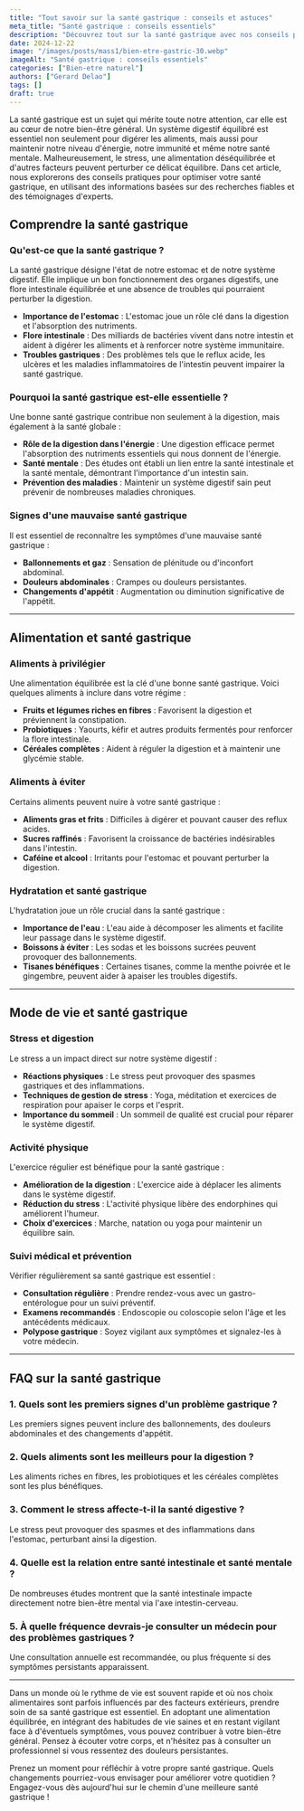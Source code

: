 ```yaml
---
title: "Tout savoir sur la santé gastrique : conseils et astuces"
meta_title: "Santé gastrique : conseils essentiels"
description: "Découvrez tout sur la santé gastrique avec nos conseils pratiques et astuces pour améliorer votre bien-être. Informez-vous dès maintenant !"
date: 2024-12-22
image: "/images/posts/mass1/bien-etre-gastric-30.webp"
imageAlt: "Santé gastrique : conseils essentiels"
categories: ["Bien-etre naturel"]
authors: ["Gerard Delao"]
tags: []
draft: true
---
```


La santé gastrique est un sujet qui mérite toute notre attention, car elle est au cœur de notre bien-être général. Un système digestif équilibré est essentiel non seulement pour digérer les aliments, mais aussi pour maintenir notre niveau d'énergie, notre immunité et même notre santé mentale. Malheureusement, le stress, une alimentation déséquilibrée et d'autres facteurs peuvent perturber ce délicat équilibre. Dans cet article, nous explorerons des conseils pratiques pour optimiser votre santé gastrique, en utilisant des informations basées sur des recherches fiables et des témoignages d'experts.

## Comprendre la santé gastrique

### Qu'est-ce que la santé gastrique ?

La santé gastrique désigne l'état de notre estomac et de notre système digestif. Elle implique un bon fonctionnement des organes digestifs, une flore intestinale équilibrée et une absence de troubles qui pourraient perturber la digestion. 

- **Importance de l'estomac** : L'estomac joue un rôle clé dans la digestion et l'absorption des nutriments.
- **Flore intestinale** : Des milliards de bactéries vivent dans notre intestin et aident à digérer les aliments et à renforcer notre système immunitaire.
- **Troubles gastriques** : Des problèmes tels que le reflux acide, les ulcères et les maladies inflammatoires de l'intestin peuvent impairer la santé gastrique.

### Pourquoi la santé gastrique est-elle essentielle ?

Une bonne santé gastrique contribue non seulement à la digestion, mais également à la santé globale :

- **Rôle de la digestion dans l'énergie** : Une digestion efficace permet l'absorption des nutriments essentiels qui nous donnent de l'énergie.
- **Santé mentale** : Des études ont établi un lien entre la santé intestinale et la santé mentale, démontrant l'importance d'un intestin sain.
- **Prévention des maladies** : Maintenir un système digestif sain peut prévenir de nombreuses maladies chroniques.

### Signes d'une mauvaise santé gastrique

Il est essentiel de reconnaître les symptômes d'une mauvaise santé gastrique :

- **Ballonnements et gaz** : Sensation de plénitude ou d'inconfort abdominal.
- **Douleurs abdominales** : Crampes ou douleurs persistantes.
- **Changements d'appétit** : Augmentation ou diminution significative de l'appétit.

---

## Alimentation et santé gastrique

### Aliments à privilégier

Une alimentation équilibrée est la clé d'une bonne santé gastrique. Voici quelques aliments à inclure dans votre régime :

- **Fruits et légumes riches en fibres** : Favorisent la digestion et préviennent la constipation.
- **Probiotiques** : Yaourts, kéfir et autres produits fermentés pour renforcer la flore intestinale.
- **Céréales complètes** : Aident à réguler la digestion et à maintenir une glycémie stable.

### Aliments à éviter

Certains aliments peuvent nuire à votre santé gastrique :

- **Aliments gras et frits** : Difficiles à digérer et pouvant causer des reflux acides.
- **Sucres raffinés** : Favorisent la croissance de bactéries indésirables dans l'intestin.
- **Caféine et alcool** : Irritants pour l'estomac et pouvant perturber la digestion.

### Hydratation et santé gastrique

L'hydratation joue un rôle crucial dans la santé gastrique :

- **Importance de l'eau** : L'eau aide à décomposer les aliments et facilite leur passage dans le système digestif.
- **Boissons à éviter** : Les sodas et les boissons sucrées peuvent provoquer des ballonnements.
- **Tisanes bénéfiques** : Certaines tisanes, comme la menthe poivrée et le gingembre, peuvent aider à apaiser les troubles digestifs.

---

## Mode de vie et santé gastrique

### Stress et digestion

Le stress a un impact direct sur notre système digestif :

- **Réactions physiques** : Le stress peut provoquer des spasmes gastriques et des inflammations.
- **Techniques de gestion de stress** : Yoga, méditation et exercices de respiration pour apaiser le corps et l'esprit.
- **Importance du sommeil** : Un sommeil de qualité est crucial pour réparer le système digestif.

### Activité physique

L'exercice régulier est bénéfique pour la santé gastrique :

- **Amélioration de la digestion** : L'exercice aide à déplacer les aliments dans le système digestif.
- **Réduction du stress** : L'activité physique libère des endorphines qui améliorent l'humeur.
- **Choix d'exercices** : Marche, natation ou yoga pour maintenir un équilibre sain.

### Suivi médical et prévention

Vérifier régulièrement sa santé gastrique est essentiel :

- **Consultation régulière** : Prendre rendez-vous avec un gastro-entérologue pour un suivi préventif.
- **Examens recommandés** : Endoscopie ou coloscopie selon l'âge et les antécédents médicaux.
- **Polypose gastrique** : Soyez vigilant aux symptômes et signalez-les à votre médecin.

---

## FAQ sur la santé gastrique

### 1. Quels sont les premiers signes d'un problème gastrique ?
Les premiers signes peuvent inclure des ballonnements, des douleurs abdominales et des changements d'appétit.

### 2. Quels aliments sont les meilleurs pour la digestion ?
Les aliments riches en fibres, les probiotiques et les céréales complètes sont les plus bénéfiques.

### 3. Comment le stress affecte-t-il la santé digestive ?
Le stress peut provoquer des spasmes et des inflammations dans l'estomac, perturbant ainsi la digestion.

### 4. Quelle est la relation entre santé intestinale et santé mentale ?
De nombreuses études montrent que la santé intestinale impacte directement notre bien-être mental via l'axe intestin-cerveau.

### 5. À quelle fréquence devrais-je consulter un médecin pour des problèmes gastriques ?
Une consultation annuelle est recommandée, ou plus fréquente si des symptômes persistants apparaissent.

---

Dans un monde où le rythme de vie est souvent rapide et où nos choix alimentaires sont parfois influencés par des facteurs extérieurs, prendre soin de sa santé gastrique est essentiel. En adoptant une alimentation équilibrée, en intégrant des habitudes de vie saines et en restant vigilant face à d'éventuels symptômes, vous pouvez contribuer à votre bien-être général. Pensez à écouter votre corps, et n'hésitez pas à consulter un professionnel si vous ressentez des douleurs persistantes.

Prenez un moment pour réfléchir à votre propre santé gastrique. Quels changements pourriez-vous envisager pour améliorer votre quotidien ? Engagez-vous dès aujourd'hui sur le chemin d'une meilleure santé gastrique !

